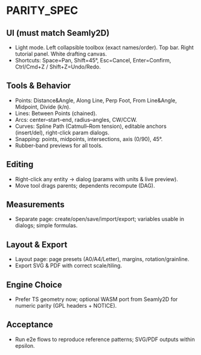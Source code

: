 # PARITY_SPEC

## UI (must match Seamly2D)
- Light mode. Left collapsible toolbox (exact names/order). Top bar. Right tutorial panel. White drafting canvas.
- Shortcuts: Space=Pan, Shift=45°, Esc=Cancel, Enter=Confirm, Ctrl/Cmd+Z / Shift+Z=Undo/Redo.

## Tools & Behavior
- Points: Distance&Angle, Along Line, Perp Foot, From Line&Angle, Midpoint, Divide (k/n).
- Lines: Between Points (chained).
- Arcs: center–start–end, radius–angles, CW/CCW.
- Curves: Spline Path (Catmull–Rom tension), editable anchors (insert/del), right-click param dialogs.
- Snapping: points, midpoints, intersections, axis (0/90), 45°.
- Rubber-band previews for all tools.

## Editing
- Right-click any entity -> dialog (params with units & live preview).
- Move tool drags parents; dependents recompute (DAG).

## Measurements
- Separate page: create/open/save/import/export; variables usable in dialogs; simple formulas.

## Layout & Export
- Layout page: page presets (A0/A4/Letter), margins, rotation/grainline.
- Export SVG & PDF with correct scale/tiling.

## Engine Choice
- Prefer TS geometry now; optional WASM port from Seamly2D for numeric parity (GPL headers + NOTICE).

## Acceptance
- Run e2e flows to reproduce reference patterns; SVG/PDF outputs within epsilon.
